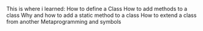 This is where i learned:
How to define a Class
How to add methods to a class
Why and how to add a static method to a class
How to extend a class from another
Metaprogramming and symbols